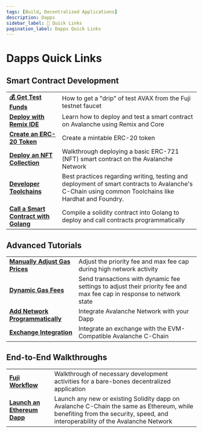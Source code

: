 ```yaml
---
tags: [Build, Decentralized Applications]
description: Dapps 
sidebar_label: 🔗 Quick Links
pagination_label: Dapps Quick Links
---
```

# Dapps Quick Links

## Smart Contract Development

|                                                                                       |   |
|:--------------------------------------------------------------------------------------| :-------------------------------------------------------------------------------------------------------------------------------------------------- |
| [**💰 Get Test Funds**](/build/dapp/smart-contracts/get-funds-faucet.md)              | How to get a "drip" of test AVAX from the Fuji testnet faucet |
| [**Deploy with Remix IDE**](/build/dapp/smart-contracts/remix-deploy.md)              | Learn how to deploy and test a smart contract on Avalanche using Remix and Core |
| [**Create an ERC-20 Token**](/build/dapp/smart-contracts/erc-20.md)                   |  Create a mintable ERC-20 token |
| [**Deploy an NFT Collection**](/build/dapp/smart-contracts/nfts/deploy-collection.md) |  Walkthrough deploying a basic ERC-721 (NFT) smart contract on the Avalanche Network |
| [**Developer Toolchains**](/build/dapp/smart-contracts/toolchains/hardhat.md)         |  Best practices regarding writing, testing and deployment of smart contracts to Avalanche's C-Chain using common Toolchains like Hardhat and Foundry. |
| [**Call a Smart Contract with Golang**](/build/dapp/smart-contracts/abigen.md)        |  Compile a solidity contract into Golang to deploy and call contracts programmatically |

<div className='tableDivider' ></div>

## Advanced Tutorials

|       |   |
| :------------------------------------------------- | :-------------------------------------------------------------------------------------------------------------------------------------------------- |
| [**Manually Adjust Gas Prices**](build/dapp/advanced/adjusting-gas-price-during-high-network-activity.md) | Adjust the priority fee and max fee cap during high network activity |
| [**Dynamic Gas Fees**](build/dapp/advanced/sending-transactions-with-dynamic-fees-using-javascript.md) | Send transactions with dynamic fee settings to adjust their priority fee and max fee cap in response to network state |
| [**Add Network Programmatically**](build/dapp/advanced/add-avalanche-programmatically.md) | Integrate Avalanche Network with your Dapp |
| [**Exchange Integration**](build/dapp/advanced/integrate-exchange.md) | Integrate an exchange with the EVM-Compatible Avalanche C-Chain |

<div className='tableDivider' ></div>


## End-to-End Walkthroughs

|     |   |
| :------------------------------------------------- | :-------------------------------------------------------------------------------------------------------------------------------------------------- |
| [**Fuji Workflow**](/build/dapp/fuji-workflow.md) | Walkthrough of necessary development activities for a bare-bones decentralized application |
| [**Launch an Ethereum Dapp**](/build/dapp/launch-dapp.md) | Launch any new or existing Solidity dapp on Avalanche C-Chain the same as Ethereum, while benefiting from the security, speed, and interoperability of the Avalanche Network|
